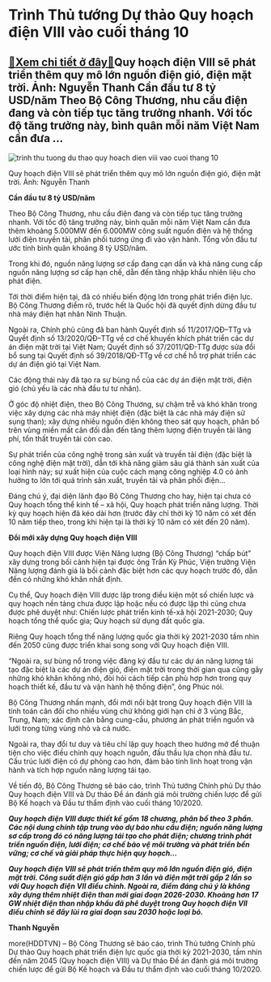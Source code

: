 Trình Thủ tướng Dự thảo Quy hoạch điện VIII vào cuối tháng 10
=============================================================

[:gift:Xem chi tiết ở đây:gift:](https://hddtvn.com/trinh-thu-tuong-du-thao-quy-hoach-dien-viii-vao-cuoi-thang-10/)Quy hoạch điện VIII sẽ phát triển thêm quy mô lớn nguồn điện gió, điện mặt trời. Ảnh: Nguyễn Thanh Cần đầu tư 8 tỷ USD/năm Theo Bộ Công Thương, nhu cầu điện đang và còn tiếp tục tăng trưởng nhanh. Với tốc độ tăng trưởng này, bình quân mỗi năm Việt Nam cần đưa …
---------------------------------------------------------------------------------------------------------------------------------------------------------------------------------------------------------------------------------------------------------------------





![trinh thu tuong du thao quy hoach dien viii vao cuoi thang 10](https://haiquanonline.com.vn/stores/news_dataimages/thanhnt/072020/08/12/in_article/5736_dmt.jpg?rt=20200916175708 "Trình Thủ tướng Dự thảo Quy hoạch điện VIII vào cuối tháng 10")


Quy hoạch điện VIII sẽ phát triển thêm quy mô lớn nguồn điện gió, điện mặt trời. Ảnh: Nguyễn Thanh



**Cần đầu tư 8 tỷ USD/năm**


Theo Bộ Công Thương, nhu cầu điện đang và còn tiếp tục tăng trưởng nhanh. Với tốc độ tăng trưởng này, bình quân mỗi năm Việt Nam cần đưa thêm khoảng 5.000MW đến 6.000MW công suất nguồn điện và hệ thống lưới điện truyền tải, phân phối tương ứng đi vào vận hành. Tổng vốn đầu tư ước tính bình quân khoảng 8 tỷ USD/năm.


Trong khi đó, nguồn năng lượng sơ cấp đang cạn dần và khả năng cung cấp nguồn năng lượng sơ cấp hạn chế, dẫn đến tăng nhập khẩu nhiên liệu cho phát điện.


Tới thời điểm hiện tại, đã có nhiều biến động lớn trong phát triển điện lực. Bộ Công Thương điểm rõ, trước hết là Quốc hội đã quyết định dừng đầu tư nhà máy điện hạt nhân Ninh Thuận.


Ngoài ra, Chính phủ cũng đã ban hành Quyết định số 11/2017/QĐ–TTg và Quyết định số 13/2020/QĐ–TTg về cơ chế khuyến khích phát triển các dự án điện mặt trời tại Việt Nam; Quyết định số 37/2011/QĐ-TTg được sửa đổi bổ sung tại Quyết định số 39/2018/QĐ-TTg về cơ chế hỗ trợ phát triển các dự án điện gió tại Việt Nam.


Các động thái này đã tạo ra sự bùng nổ của các dự án điện mặt trời, điện gió (chủ yếu là các nhà đầu tư tư nhân).


Ở góc độ nhiệt điện, theo Bộ Công Thương, sự chậm trễ và khó khăn trong việc xây dựng các nhà máy nhiệt điện (đặc biệt là các nhà máy điện sử sụng than); xây dựng nhiều nguồn điện không theo sát quy hoạch, phân bố trên vùng miền mất cân đối dẫn đến tăng thêm lượng điện truyền tải lãng phí, tổn thất truyền tải còn cao.


Sự phát triển của công nghệ trong sản xuất và truyền tải điện (đặc biệt là công nghệ điện mặt trời), dẫn tới khả năng giảm sâu giá thành sản xuất của loại hình này; sự xuất hiện của cuộc cách mạng công nghiệp 4.0 có ảnh hưởng to lớn tới quá trình sản xuất, truyền tải và phân phối điện…


Đáng chú ý, đại diện lãnh đạo Bộ Công Thương cho hay, hiện tại chưa có Quy hoạch tổng thể kinh tế – xã hội, Quy hoạch phát triển năng lượng. Thời kỳ quy hoạch hiện đã kéo dài hơn (trước đây chỉ thời kỳ 10 năm có xét đến 10 năm tiếp theo, trong khi hiện tại là thời kỳ 10 năm có xét đến 20 năm).


**Đổi mới xây dựng Quy hoạch điện VIII**


Quy hoạch điện VIII được Viện Năng lượng (Bộ Công Thương) “chấp bút” xây dựng trong bối cảnh hiện tại được ông Trần Kỳ Phúc, Viện trưởng Viện Năng lượng đánh giá là bối cảnh đặc biệt hơn các quy hoạch trước đó, dẫn đến có những khó khăn nhất định.


Cụ thể, Quy hoạch điện VIII được lập trong điều kiện một số chiến lược và quy hoạch nền tảng chưa được lập hoặc nếu có được lập thì cũng chưa được phê duyệt như: Chiến lược phát triển kinh tế-xã hội 2021-2030; Quy hoạch tổng thể quốc gia; Quy hoạch sử dụng đất quốc gia.


Riêng Quy hoạch tổng thể năng lượng quốc gia thời kỳ 2021-2030 tầm nhìn đến 2050 cũng được triển khai song song với Quy hoạch điện VIII.


“Ngoài ra, sự bùng nổ trong việc đăng ký đầu tư các dự án năng lượng tái tạo đặc biệt là các dự án điện gió, điện mặt trời trong thời gian qua cũng gây những khó khăn không nhỏ, đòi hỏi cách tiếp cận phù hợp hơn trong quy hoạch thiết kế, đầu tư và vận hành hệ thống điện”, ông Phúc nói.


Bộ Công Thương nhấn mạnh, đổi mới nổi bật trong Quy hoạch điện VIII là tính toán cân đối cho nhiều vùng chứ không giới hạn chỉ ở 3 vùng Bắc, Trung, Nam; xác định cân bằng cung-cầu, phương án phát triển nguồn và lưới trong từng vùng nhỏ và cả nước.


Ngoài ra, thay đổi tư duy và tiêu chí lập quy hoạch theo hướng mở để thuận tiện cho việc điều chỉnh quy hoạch nguồn, đấu thầu lựa chọn nhà đầu tư. Cấu trúc lưới điện có dự phòng cao hơn, đảm bảo tính linh hoạt trong vận hành và tích hợp nguồn năng lượng tái tạo.


Về tiến độ, Bộ Công Thương sẽ báo cáo, trình Thủ tướng Chính phủ Dự thảo Quy hoạch điện VIII và Dự thảo Đề án đánh giá môi trường chiến lược để gửi Bộ Kế hoạch và Đầu tư thẩm định vào cuối tháng 10/2020.






***Quy hoạch điện VIII được thiết kế gồm 18 chương, phân bố theo 3 phần. Các nội dung chính tập trung vào dự báo nhu cầu điện; nguồn năng lượng sơ cấp trong đó có năng lượng tái tạo cho phát điện; chương trình phát triển nguồn điện, lưới điện; cơ chế bảo vệ môi trường và phát triển bền vững; cơ chế và giải pháp thực hiện quy hoạch…***


***Quy hoạch điện VIII sẽ phát triển thêm quy mô lớn nguồn điện gió, điện mặt trời. Công suất điện gió gấp hơn 3 lần và điện mặt trời gấp 2 lần so với Quy hoạch điện VII điều chỉnh. Ngoài ra, điểm đáng chú ý là không xây dựng thêm nhiệt điện than mới giai đoạn 2026-2030. Khoảng hơn 17 GW nhiệt điện than nhập khẩu đã phê duyệt trong Quy hoạch điện VII điều chỉnh sẽ đẩy lùi ra giai đoạn sau 2030 hoặc loại bỏ.***







**Thanh Nguyễn**



more(HDDTVN) – Bộ Công Thương sẽ báo cáo, trình Thủ tướng Chính phủ Dự thảo Quy hoạch phát triển điện lực quốc gia thời kỳ 2021-2030, tầm nhìn đến năm 2045 (Quy hoạch điện VIII) và Dự thảo Đề án đánh giá môi trường chiến lược để gửi Bộ Kế hoạch và Đầu tư thẩm định vào cuối tháng 10/2020.

